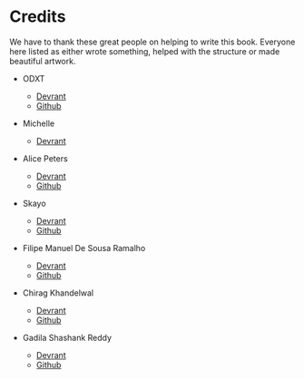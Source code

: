 # Credits

We have to thank these great people on helping to write this book. Everyone here listed as either wrote something, helped with the structure or made beautiful artwork.

- ODXT

  - [Devrant](https://devrant.com/users/ODXT)
  - [Github](https://github.com/ODXT)

- Michelle

  - [Devrant](https://devrant.com/users/Michelle)

- Alice Peters

  - [Devrant](https://devrant.com/users/Alice)
  - [Github](https://github.com/Parou)

- Skayo

  - [Devrant](https://devrant.com/users/Skayo)
  - [Github](https://github.com/Skayo)

- Filipe Manuel De Sousa Ramalho

  - [Devrant](https://devrant.com/users/FilipeRamalho)
  - [Github](https://github.com/FilipeRamalho)

- Chirag Khandelwal

  - [Devrant](https://devrant.com/users/Electrux)
  - [Github](https://github.com/Electrux)

- Gadila Shashank Reddy

  - [Devrant](https://devrant.com/users/silverstar)
  - [Github](https://github.com/gadilashashank)
